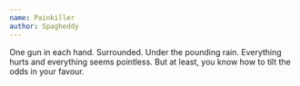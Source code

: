 ```yaml
---
name: Painkiller
author: Spagheddy
---
```

One gun in each hand. Surrounded. Under the pounding rain. Everything hurts and everything seems pointless. But at least, you know how to tilt the odds in your favour.
